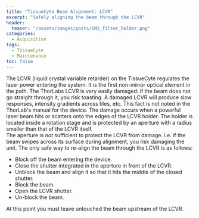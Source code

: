 ```yaml
---
title: "TissueCyte Beam Alignment: LCVR"
excerpt: "Safely aligning the beam through the LCVR"
header:
  teaser: "/assets/images/posts/SM2_filter_holder.png"
categories:
  - Acquisition
tags: 
  - TissueCyte
  - Maintenance
toc: false
---
```

 

The LCVR (liquid crystal variable retarder) on the TissueCyte regulates the laser power entering the system. 
It is the first non-mirror optical element in the path. 
The ThorLabs LCVR is very easily damaged: if the beam does not go straight through it, you risk toasting. 
A damaged LCVR will produce slow responses, intensity gradients across tiles, etc. 
This fact is not noted in the ThorLab's manual for the device.
The damage occurs when a powerful laser beam hits or scatters onto the edges of the LCVR holder. 
The holder is located inside a rotation stage and is protected by an aperture with a radius smaller than that of the LCVR itself.  
The aperture is *not* sufficient to protect the LCVR from damage.
i.e. if the beam swipes across its surface during alignment, you risk damaging the unit. 
The only safe way to re-align the beam through the LCVR is as follows:

- Block off the beam entering the device.
- Close the shutter integrated in the aperture in front of the LCVR.
- Unblock the beam and align it so that it hits the middle of the closed shutter.
- Block the beam.
- Open the LCVR shutter. 
- Un-block the beam.

At this point you must leave untouched the beam upstream of the LCVR.
